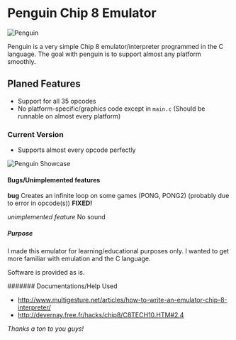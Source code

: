# Penguin Chip 8 Emulator

![Penguin](https://dl.dropboxusercontent.com/u/60223805/penguin.png)

Penguin is a very simple Chip 8 emulator/interpreter programmed in the C language.
The goal with penguin is to support almost any platform smoothly.

## Planed Features

* Support for all 35 opcodes
* No platform-specific/graphics code except in ```main.c``` (Should be runnable on almost every platform)

### Current Version

* Supports almost every opcode perfectly

![Penguin Showcase](https://dl.dropboxusercontent.com/u/60223805/showcase.png)

#### Bugs/Unimplemented features

**bug** Creates an infinite loop on some games (PONG, PONG2) (probably due to error in opcode(s)) **FIXED!**

*unimplemented feature* No sound

##### Purpose

I made this emulator for learning/educational purposes only. I wanted to get more familiar with emulation and the C language. 

Software is provided as is.

####### Documentations/Help Used

* http://www.multigesture.net/articles/how-to-write-an-emulator-chip-8-interpreter/
* http://devernay.free.fr/hacks/chip8/C8TECH10.HTM#2.4

*Thanks a ton to you guys!*

